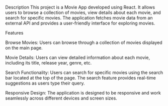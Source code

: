 Description
This project is a Movie App developed using React. It allows users to browse a collection of movies, view details about each movie, and search for specific movies. The application fetches movie data from an external API and provides a user-friendly interface for exploring movies.

Features

Browse Movies: Users can browse through a collection of movies displayed on the main page.

Movie Details: Users can view detailed information about each movie, including its title, release year, genre, etc.

Search Functionality: Users can search for specific movies using the search bar located at the top of the page. The search feature provides real-time suggestions as users type their query.

Responsive Design: The application is designed to be responsive and work seamlessly across different devices and screen sizes.
